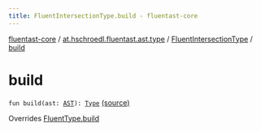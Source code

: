 ```yaml
---
title: FluentIntersectionType.build - fluentast-core
---
```


[fluentast-core](../../index.html) / [at.hschroedl.fluentast.ast.type](../index.html) / [FluentIntersectionType](index.html) / [build](.)

# build

`fun build(ast: `[`AST`](https://help.eclipse.org/neon/topic/org.eclipse.jdt.doc.isv/reference/api/org/eclipse/jdt/core/dom/AST.html)`): `[`Type`](https://help.eclipse.org/neon/topic/org.eclipse.jdt.doc.isv/reference/api/org/eclipse/jdt/core/dom/Type.html) [(source)](https://github.com/hschroedl/FluentAST/tree/master/core/src/main/kotlin//at.hschroedl.fluentast/ast/type/Type.kt#L56)

Overrides [FluentType.build](../-fluent-type/build.html)

